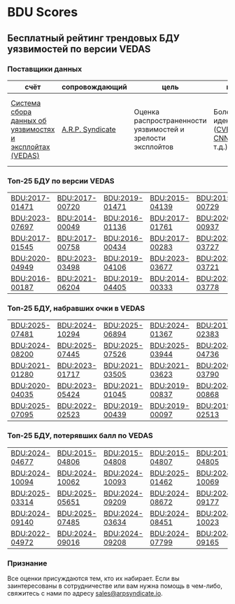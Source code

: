 
# BDU Scores
## Бесплатный рейтинг трендовых БДУ уязвимостей по версии VEDAS

### Поставщики данных
| счёт | cопровождающий | цель | покрытие | определение | частота |
| ----- | ---------- | ------- | -------- | ----------- | --------- |
| [Система сбора данных об уязвимостях и эксплойтах (VEDAS)](https://vedas.arpsyndicate.io) | [A.R.P. Syndicate](https://www.arpsyndicate.io) | Оценка распространенности уязвимостей и зрелости эксплойтов | Более 50 идентификаторов ([CVE](https://github.com/ARPSyndicate/cve-scores), [EUVD](https://github.com/ARPSyndicate/euvd-scores), [CNNVD](https://github.com/ARPSyndicate/cnnvd-scores), [BDU](https://github.com/ARPSyndicate/bdu-scores) и т.д.) | Аналитические данные с открытым исходным кодом (OSINT), полученные от [Exploit Observer](https://www.exploit.observer) | 6-8 часов |



<h3>Топ-25 БДУ по версии VEDAS</h3>

<table>
  <tr>
    <td><a href='https://vedas.arpsyndicate.io/?vuln=BDU:2017-01471'>BDU:2017-01471</a></td>
    <td><a href='https://vedas.arpsyndicate.io/?vuln=BDU:2017-00720'>BDU:2017-00720</a></td>
    <td><a href='https://vedas.arpsyndicate.io/?vuln=BDU:2019-01471'>BDU:2019-01471</a></td>
    <td><a href='https://vedas.arpsyndicate.io/?vuln=BDU:2015-04139'>BDU:2015-04139</a></td>
    <td><a href='https://vedas.arpsyndicate.io/?vuln=BDU:2015-00729'>BDU:2015-00729</a></td>
  </tr>
  <tr>
    <td><a href='https://vedas.arpsyndicate.io/?vuln=BDU:2023-07697'>BDU:2023-07697</a></td>
    <td><a href='https://vedas.arpsyndicate.io/?vuln=BDU:2014-00049'>BDU:2014-00049</a></td>
    <td><a href='https://vedas.arpsyndicate.io/?vuln=BDU:2016-01136'>BDU:2016-01136</a></td>
    <td><a href='https://vedas.arpsyndicate.io/?vuln=BDU:2017-01761'>BDU:2017-01761</a></td>
    <td><a href='https://vedas.arpsyndicate.io/?vuln=BDU:2020-00937'>BDU:2020-00937</a></td>
  </tr>
  <tr>
    <td><a href='https://vedas.arpsyndicate.io/?vuln=BDU:2017-01545'>BDU:2017-01545</a></td>
    <td><a href='https://vedas.arpsyndicate.io/?vuln=BDU:2017-00758'>BDU:2017-00758</a></td>
    <td><a href='https://vedas.arpsyndicate.io/?vuln=BDU:2016-00434'>BDU:2016-00434</a></td>
    <td><a href='https://vedas.arpsyndicate.io/?vuln=BDU:2017-00283'>BDU:2017-00283</a></td>
    <td><a href='https://vedas.arpsyndicate.io/?vuln=BDU:2023-03727'>BDU:2023-03727</a></td>
  </tr>
  <tr>
    <td><a href='https://vedas.arpsyndicate.io/?vuln=BDU:2020-04949'>BDU:2020-04949</a></td>
    <td><a href='https://vedas.arpsyndicate.io/?vuln=BDU:2023-03498'>BDU:2023-03498</a></td>
    <td><a href='https://vedas.arpsyndicate.io/?vuln=BDU:2019-04106'>BDU:2019-04106</a></td>
    <td><a href='https://vedas.arpsyndicate.io/?vuln=BDU:2023-03677'>BDU:2023-03677</a></td>
    <td><a href='https://vedas.arpsyndicate.io/?vuln=BDU:2023-03721'>BDU:2023-03721</a></td>
  </tr>
  <tr>
    <td><a href='https://vedas.arpsyndicate.io/?vuln=BDU:2016-00187'>BDU:2016-00187</a></td>
    <td><a href='https://vedas.arpsyndicate.io/?vuln=BDU:2021-06204'>BDU:2021-06204</a></td>
    <td><a href='https://vedas.arpsyndicate.io/?vuln=BDU:2019-04405'>BDU:2019-04405</a></td>
    <td><a href='https://vedas.arpsyndicate.io/?vuln=BDU:2014-00333'>BDU:2014-00333</a></td>
    <td><a href='https://vedas.arpsyndicate.io/?vuln=BDU:2023-03778'>BDU:2023-03778</a></td>
  </tr>
</table>


<h3>Топ-25 БДУ, набравших очки в VEDAS</h3>

<table>
  <tr>
    <td><a href='https://vedas.arpsyndicate.io/?vuln=BDU:2025-07481'>BDU:2025-07481</a></td>
    <td><a href='https://vedas.arpsyndicate.io/?vuln=BDU:2024-10294'>BDU:2024-10294</a></td>
    <td><a href='https://vedas.arpsyndicate.io/?vuln=BDU:2025-06894'>BDU:2025-06894</a></td>
    <td><a href='https://vedas.arpsyndicate.io/?vuln=BDU:2024-01367'>BDU:2024-01367</a></td>
    <td><a href='https://vedas.arpsyndicate.io/?vuln=BDU:2017-02383'>BDU:2017-02383</a></td>
  </tr>
  <tr>
    <td><a href='https://vedas.arpsyndicate.io/?vuln=BDU:2024-08200'>BDU:2024-08200</a></td>
    <td><a href='https://vedas.arpsyndicate.io/?vuln=BDU:2025-07445'>BDU:2025-07445</a></td>
    <td><a href='https://vedas.arpsyndicate.io/?vuln=BDU:2025-07526'>BDU:2025-07526</a></td>
    <td><a href='https://vedas.arpsyndicate.io/?vuln=BDU:2025-03944'>BDU:2025-03944</a></td>
    <td><a href='https://vedas.arpsyndicate.io/?vuln=BDU:2024-04736'>BDU:2024-04736</a></td>
  </tr>
  <tr>
    <td><a href='https://vedas.arpsyndicate.io/?vuln=BDU:2021-01280'>BDU:2021-01280</a></td>
    <td><a href='https://vedas.arpsyndicate.io/?vuln=BDU:2023-01717'>BDU:2023-01717</a></td>
    <td><a href='https://vedas.arpsyndicate.io/?vuln=BDU:2021-03505'>BDU:2021-03505</a></td>
    <td><a href='https://vedas.arpsyndicate.io/?vuln=BDU:2021-03623'>BDU:2021-03623</a></td>
    <td><a href='https://vedas.arpsyndicate.io/?vuln=BDU:2020-03790'>BDU:2020-03790</a></td>
  </tr>
  <tr>
    <td><a href='https://vedas.arpsyndicate.io/?vuln=BDU:2020-04035'>BDU:2020-04035</a></td>
    <td><a href='https://vedas.arpsyndicate.io/?vuln=BDU:2023-05424'>BDU:2023-05424</a></td>
    <td><a href='https://vedas.arpsyndicate.io/?vuln=BDU:2021-01045'>BDU:2021-01045</a></td>
    <td><a href='https://vedas.arpsyndicate.io/?vuln=BDU:2019-00837'>BDU:2019-00837</a></td>
    <td><a href='https://vedas.arpsyndicate.io/?vuln=BDU:2024-00868'>BDU:2024-00868</a></td>
  </tr>
  <tr>
    <td><a href='https://vedas.arpsyndicate.io/?vuln=BDU:2025-07095'>BDU:2025-07095</a></td>
    <td><a href='https://vedas.arpsyndicate.io/?vuln=BDU:2022-02523'>BDU:2022-02523</a></td>
    <td><a href='https://vedas.arpsyndicate.io/?vuln=BDU:2019-00439'>BDU:2019-00439</a></td>
    <td><a href='https://vedas.arpsyndicate.io/?vuln=BDU:2019-00097'>BDU:2019-00097</a></td>
    <td><a href='https://vedas.arpsyndicate.io/?vuln=BDU:2019-02513'>BDU:2019-02513</a></td>
  </tr>
</table>


<h3>Топ-25 БДУ, потерявших балл по VEDAS</h3>

<table>
  <tr>
    <td><a href='https://vedas.arpsyndicate.io/?vuln=BDU:2024-04677'>BDU:2024-04677</a></td>
    <td><a href='https://vedas.arpsyndicate.io/?vuln=BDU:2015-04806'>BDU:2015-04806</a></td>
    <td><a href='https://vedas.arpsyndicate.io/?vuln=BDU:2015-04808'>BDU:2015-04808</a></td>
    <td><a href='https://vedas.arpsyndicate.io/?vuln=BDU:2015-04807'>BDU:2015-04807</a></td>
    <td><a href='https://vedas.arpsyndicate.io/?vuln=BDU:2015-04805'>BDU:2015-04805</a></td>
  </tr>
  <tr>
    <td><a href='https://vedas.arpsyndicate.io/?vuln=BDU:2024-10094'>BDU:2024-10094</a></td>
    <td><a href='https://vedas.arpsyndicate.io/?vuln=BDU:2024-10062'>BDU:2024-10062</a></td>
    <td><a href='https://vedas.arpsyndicate.io/?vuln=BDU:2024-10093'>BDU:2024-10093</a></td>
    <td><a href='https://vedas.arpsyndicate.io/?vuln=BDU:2025-01462'>BDU:2025-01462</a></td>
    <td><a href='https://vedas.arpsyndicate.io/?vuln=BDU:2024-10069'>BDU:2024-10069</a></td>
  </tr>
  <tr>
    <td><a href='https://vedas.arpsyndicate.io/?vuln=BDU:2025-03314'>BDU:2025-03314</a></td>
    <td><a href='https://vedas.arpsyndicate.io/?vuln=BDU:2025-05651'>BDU:2025-05651</a></td>
    <td><a href='https://vedas.arpsyndicate.io/?vuln=BDU:2024-09209'>BDU:2024-09209</a></td>
    <td><a href='https://vedas.arpsyndicate.io/?vuln=BDU:2024-08672'>BDU:2024-08672</a></td>
    <td><a href='https://vedas.arpsyndicate.io/?vuln=BDU:2024-09177'>BDU:2024-09177</a></td>
  </tr>
  <tr>
    <td><a href='https://vedas.arpsyndicate.io/?vuln=BDU:2024-09140'>BDU:2024-09140</a></td>
    <td><a href='https://vedas.arpsyndicate.io/?vuln=BDU:2025-07485'>BDU:2025-07485</a></td>
    <td><a href='https://vedas.arpsyndicate.io/?vuln=BDU:2024-03634'>BDU:2024-03634</a></td>
    <td><a href='https://vedas.arpsyndicate.io/?vuln=BDU:2024-08451'>BDU:2024-08451</a></td>
    <td><a href='https://vedas.arpsyndicate.io/?vuln=BDU:2024-10023'>BDU:2024-10023</a></td>
  </tr>
  <tr>
    <td><a href='https://vedas.arpsyndicate.io/?vuln=BDU:2022-04972'>BDU:2022-04972</a></td>
    <td><a href='https://vedas.arpsyndicate.io/?vuln=BDU:2024-09016'>BDU:2024-09016</a></td>
    <td><a href='https://vedas.arpsyndicate.io/?vuln=BDU:2024-09208'>BDU:2024-09208</a></td>
    <td><a href='https://vedas.arpsyndicate.io/?vuln=BDU:2024-07799'>BDU:2024-07799</a></td>
    <td><a href='https://vedas.arpsyndicate.io/?vuln=BDU:2024-09165'>BDU:2024-09165</a></td>
  </tr>
</table>


### Признание
Все оценки присуждаются тем, кто их набирает.
Если вы заинтересованы в сотрудничестве или вам нужна помощь в чем-либо, свяжитесь с нами по адресу [sales@arpsyndicate.io](mailto:sales@arpsyndicate.io).

